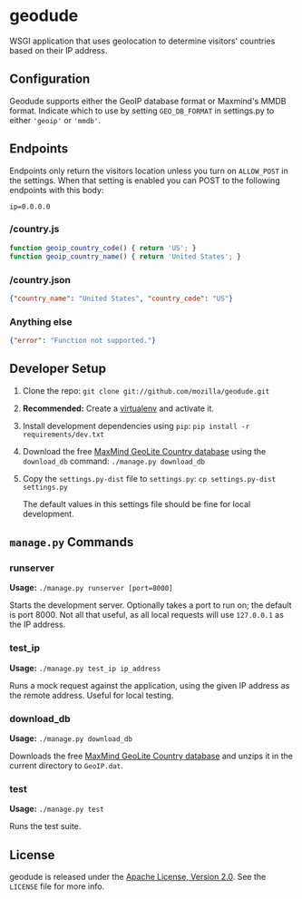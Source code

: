# geodude

WSGI application that uses geolocation to determine visitors' countries based on
their IP address.


## Configuration

Geodude supports either the GeoIP database format or Maxmind's MMDB
format. Indicate which to use by setting `GEO_DB_FORMAT` in
settings.py to either `'geoip'` or `'mmdb'`.

## Endpoints

Endpoints only return the visitors location unless you turn on `ALLOW_POST` in
the settings. When that setting is enabled you can POST to the following
endpoints with this body:

```
ip=0.0.0.0
```

### /country.js

```javascript
function geoip_country_code() { return 'US'; }
function geoip_country_name() { return 'United States'; }
```

### /country.json

```json
{"country_name": "United States", "country_code": "US"}
```

### Anything else

```json
{"error": "Function not supported."}
```


## Developer Setup

1. Clone the repo: `git clone git://github.com/mozilla/geodude.git`

2. **Recommended:** Create a [virtualenv][] and activate it.

3. Install development dependencies using `pip`:
   `pip install -r requirements/dev.txt`

4. Download the free [MaxMind GeoLite Country database][geolite] using the
   `download_db` command: `./manage.py download_db`

5. Copy the `settings.py-dist` file to `settings.py`:
   `cp settings.py-dist settings.py`

   The default values in this settings file should be fine for local
   development.


## `manage.py` Commands

### runserver

**Usage:** `./manage.py runserver [port=8000]`

Starts the development server. Optionally takes a port to run on; the default is
port 8000. Not all that useful, as all local requests will use `127.0.0.1` as
the IP address.

### test_ip

**Usage:** `./manage.py test_ip ip_address`

Runs a mock request against the application, using the given IP address as the
remote address. Useful for local testing.

### download_db

**Usage:** `./manage.py download_db`

Downloads the free [MaxMind GeoLite Country database][geolite] and unzips it in
the current directory to `GeoIP.dat`.

### test

**Usage:** `./manage.py test`

Runs the test suite.


## License

geodude is released under the [Apache License, Version 2.0][apache-license]. See
the `LICENSE` file for more info.


[virtualenv]: http://www.virtualenv.org
[geolite]: http://dev.maxmind.com/geoip/geolite
[apache-license]: http://www.apache.org/licenses/LICENSE-2.0
